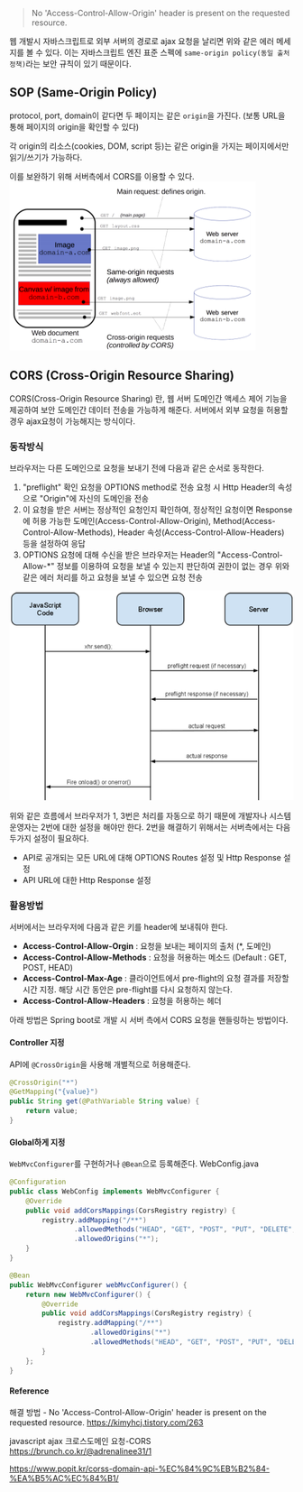 >No 'Access-Control-Allow-Origin' header is present on the requested resource.

웹 개발시 자바스크립트로 외부 서버의 경로로 ajax 요청을 날리면 위와 같은 에러 메세지를 볼 수 있다. 이는 자바스크립트 엔진 표준 스펙에 `same-origin policy(동일 출처 정책)`라는 보안 규칙이 있기 때문이다. 

## SOP (Same-Origin Policy)
protocol, port, domain이 같다면 두 페이지는 같은 `origin`을 가진다. 
(보통 URL을 통해 페이지의 origin을 확인할 수 있다)

각 origin의 리소스(cookies, DOM, script 등)는 같은 origin을 가지는 페이지에서만 읽기/쓰기가 가능하다. 

이를 보완하기 위해 서버측에서 CORS를 이용할 수 있다. 
![sop, cors](sop.png)

## CORS (Cross-Origin Resource Sharing)
CORS(Cross-Origin Resource Sharing) 란, 웹 서버 도메인간 액세스 제어 기능을 제공하여 보안 도메인간 데이터 전송을 가능하게 해준다.
서버에서 외부 요청을 허용할 경우 ajax요청이 가능해지는 방식이다. 

### 동작방식
브라우저는 다른 도메인으로 요청을 보내기 전에 다음과 같은 순서로 동작한다.

1. "preflight" 확인 요청을 OPTIONS method로 전송
요청 시 Http Header의 속성으로 "Origin"에 자신의 도메인을 전송
2. 이 요청을 받은 서버는 정상적인 요청인지 확인하여, 정상적인 요청이면 Response에 허용 가능한 도메인(Access-Control-Allow-Origin), Method(Access-Control-Allow-Methods), Header 속성(Access-Control-Allow-Headers)  등을 설정하여 응답
3. OPTIONS 요청에 대해 수신을 받은 브라우저는 Header의 "Access-Control-Allow-*" 정보를 이용하여 요청을 보낼 수 있는지 판단하여 권한이 없는 경우 위와 같은 에러 처리를 하고 요청을 보낼 수 있으면 요청 전송

![cors flow](cors_flow.png)

위와 같은 흐름에서 브라우저가 1, 3번은 처리를 자동으로 하기 때문에 개발자나 시스템 운영자는 2번에 대한 설정을 해야만 한다. 
2번을 해결하기 위해서는 서버측에서는 다음 두가지 설정이 필요하다. 

- API로 공개되는 모든 URL에 대해 OPTIONS Routes 설정 및 Http Response 설정
- API URL에 대한 Http Response 설정

### 활용방법 
서버에서는 브라우저에 다음과 같은 키를 header에 보내줘야 한다.

- **Access-Control-Allow-Orgin** : 요청을 보내는 페이지의 출처 (*, 도메인)
- **Access-Control-Allow-Methods** : 요청을 허용하는 메소드 (Default : GET, POST, HEAD)
- **Access-Control-Max-Age** : 클라이언트에서 pre-flight의 요청 결과를 저장할 시간 지정. 해당 시간 동안은 pre-flight를 다시 요청하지 않는다.
- **Access-Control-Allow-Headers** : 요청을 허용하는 헤더

아래 방법은 Spring boot로 개발 시 서버 측에서 CORS 요청을 핸들링하는 방법이다. 

#### Controller 지정 
API에  `@CrossOrigin`을 사용해 개별적으로 허용해준다. 

```java
@CrossOrigin("*")
@GetMapping("{value}")
public String get(@PathVariable String value) {
    return value;
}
```

#### Global하게 지정
`WebMvcConfigurer`를 구현하거나 `@Bean`으로 등록해준다. 
WebConfig.java

```java
@Configuration
public class WebConfig implements WebMvcConfigurer {
    @Override
    public void addCorsMappings(CorsRegistry registry) {
        registry.addMapping("/**")
                .allowedMethods("HEAD", "GET", "POST", "PUT", "DELETE", "PATCH", "OPTIONS")
                .allowedOrigins("*");
    }
}
```
```java
@Bean
public WebMvcConfigurer webMvcConfigurer() {
    return new WebMvcConfigurer() {
        @Override
        public void addCorsMappings(CorsRegistry registry) {
            registry.addMapping("/**")
                    .allowedOrigins("*")
                    .allowedMethods("HEAD", "GET", "POST", "PUT", "DELETE", "PATCH", "OPTIONS")
        }
    };
}
```

#### Reference

해결 방법 - No 'Access-Control-Allow-Origin' header is present on the requested resource.
https://kimyhcj.tistory.com/263

javascript ajax 크로스도메인 요청-CORS 
https://brunch.co.kr/@adrenalinee31/1

https://www.popit.kr/corss-domain-api-%EC%84%9C%EB%B2%84-%EA%B5%AC%EC%84%B1/